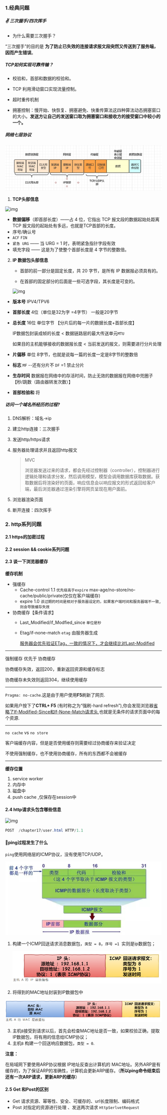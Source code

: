 ### 1.经典问题

##### :v: 三次握手/四次挥手

+ 为什么需要三次握手？

“三次握手”的目的是 **为了防止已失效的连接请求报文段突然又传送到了服务端，因而产生错误**。



##### TCP如何实现可靠传输？

+ 校验和，首部和数据的校验和。

+ TCP 利用滑动窗口实现流量控制。

+ 超时重传机制
+ 拥塞控制：慢开始、快恢复、拥塞避免、快重传算法这四种算法动态拥塞窗口的大小。**发送方让自己的发送窗口取为拥塞窗口和接收方的接受窗口中较小的一个。**

##### 网络七层协议

![image-20200715112645219](https://raw.githubusercontent.com/Leeco1997/images/master/img/ip数据报.jpg)

1. **TCP头部信息**

![img](https://gitee.com/ahuntsun/BlogImgs/raw/master/%E8%AE%A1%E7%AE%97%E6%9C%BA%E7%BD%91%E7%BB%9C/5.5.TCP%E6%8A%A5%E6%96%87%E6%AE%B5%E7%9A%84%E9%A6%96%E9%83%A8%E6%A0%BC%E5%BC%8F/1.png)

+ **数据偏移**（即首部长度）——占 4 位，它指出 TCP 报文段的数据起始处距离 TCP 报文段的起始处有多远，也就是TCP首部的长度。
+ 序号/确认号
+ `ACF` `FIN`       
+  `紧急 URG` —— 当 URG = 1 时，表明紧急指针字段有效
+ 填充字段 —— 这是为了使整个首部长度是 4 字节的整数倍。

2. **IP 数据包头部信息**

   + 首部的前一部分是固定长度，共 20 字节，是所有 IP 数据报必须具有的。

   + 在首部的固定部分的后面是一些可选字段，其长度是可变的。

   ![img](https://gitee.com/ahuntsun/BlogImgs/raw/master/%E8%AE%A1%E7%AE%97%E6%9C%BA%E7%BD%91%E7%BB%9C/4.7IP%E6%95%B0%E6%8D%AE%E5%8C%85/2.png)

+ **版本号**   IPV4/TPV6

+ **首部长度**   4位（单位是32为字 =4字节） 一般是20字节

+ **总长度**  16位  单位字节    【分片后的每一片的数据长度+首部长度】

  IP数据包封装成帧的长度 < 数据链路层的最大传送单元`MTU`

  如果目的主机能够接收的数据报长度 < 当前发送的报文，则需要进行分片处理

+ **片偏移**  单位 8字节，也就是说每一篇的长度一定是8字节的整数倍

+ **标志**  `MF` --还有分片不      `DF` =1 禁止分片 
+ **生存时间**   数据报在网络中的存活时间，防止无效的数据报在网络中兜圈子  【秒/跳数（路由器转发次数）】
+ **首部检验和**  将

##### 访问一个域名所经历的过程? 

1. DNS解析：域名->ip

2. 建立http连接：三次握手

3. 发送http/https请求

4. 服务器处理请求并且返回http报文

   > MVC
   >
   > 浏览器发送过来的请求，都会先经过控制器（controller），控制器进行逻辑处理和请求分发，然后调用模型，模型会调用数据库获取数据。获取数据后将渲染好的页面，响应信息会以响应报文的形式返回给客户端，最后浏览器通过渲染引擎将网页呈现在用户面前。

5. 浏览器渲染页面

6. 断开连接：四次挥手



### 2. http系列问题

#### 2.1 https的加密过程

#### 2.2 session && cookie系列问题





#### 2.3 谈一下浏览器缓存

**缓存机制**

+ 强缓存
  + Cache-control    1.1 `优先级高于expire`      max-age/no-store/no-cache/public/private(仅仅在客户端缓存)
  + expire   1.0        `该过期的时间是相对于服务器设定的，如果客户端时间和服务器端不一致,则会导致缓存失效`
+ 协商缓存【条件请求】
  + Last_Modified/if_Modfied_since  `单位是秒`
  
  + Etag/if-none-match    `etag` 由服务器生成
  
    [服务器会优先验证ETag，一致的情况下，才会继续比对Last-Modified]()

---

强制缓存 优先于 协商缓存

协商缓存失效，返回200，重新返回资源和缓存标志

协商缓存未失效则返回304，继续使用缓存

---

`Pragma: no-cache`.这是由于用户使用**F5**刷新了网页.

如果用户按下了**CTRL+ F5** (有时称之为“强刷-hard refresh”),你会发现浏览器[省略了If-Modified-Since和If-None-Match请求头](http://blogs.msdn.com/b/ieinternals/archive/2010/07/08/technical-information-about-conditional-http-requests-and-the-refresh-button.aspx),也就是无条件的请求页面中的每个资源.

---

`no cache`   vs   `no store`

 客户端缓存内容，但是是否使用缓存则需要经过协商缓存来验证决定

不使用强制缓存，也不使用协商缓存，所有的东西都不会被缓存

---

**缓存位置**

1. service worker 
2. 内存中
3. 磁盘中
4. push cache ,仅保存在session中

#### 2.4 http请求头包含哪些信息

![img](https://camo.githubusercontent.com/58fa07938ad016e7da6ee63b6334ceb482900076/68747470733a2f2f75706c6f61642d696d616765732e6a69616e7368752e696f2f75706c6f61645f696d616765732f333137343730312d353136643833333766353834616663372e706e673f696d6167654d6f6772322f6175746f2d6f7269656e742f7374726970253743696d61676556696577322f322f772f31323430)

```java
POST  /chapter17/user.html HTTP/1.1
```



#### 🙋ping过程发生了什么

`ping`使用网络层的ICMP协议，没有使用TCP/UDP。

<img src="https://raw.githubusercontent.com/Leeco1997/images/master/img/image-20200718161717491.png" alt="image-20200718161717491" style="zoom:80%;" />

1. 构建一个ICMP回送请求消息数据包，`类型 = 8`，`序号 =1 `实则是ip数据包；

   <img src="https://raw.githubusercontent.com/Leeco1997/images/master/img/icmp.jpg" alt="image-20200704202900651" style="zoom:80%;" />

2. 将得到的MAC地址封装到IP数据包中

![image-20200704203021691](https://raw.githubusercontent.com/Leeco1997/images/master/img/MAC.jpg)

3. 主机`B`接受到请求以后，首先会检查MAC地址是否一致，如果校验正确，提取IP数据包，将有用的信息给ICMP协议；
4. 主机`B` 构建一个回送响应数据包，`类型 = 0`.

**注意：**

在局域网下要使用ARP协议根据 IP地址反查出计算机的 MAC地址。另外ARP是有缓存的，为了保证ARP的准确性，计算机会更新ARP缓存。（**所以ping命令结束后还有一次ARP请求，更新ARP的缓存**）

#### 2.5 Get 和Post的区别

+ Get  请求资源、幂等性、安全、可缓存的、url长度限制、编码格式
+ Post  对指定的资源进行处理  、发送两次请求     `HttpSerlvetRequest`